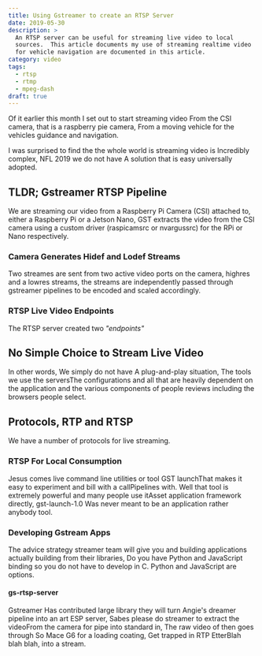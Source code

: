 ```yaml
---
title: Using Gstreamer to create an RTSP Server
date: 2019-05-30
description: >
  An RTSP server can be useful for streaming live video to local
  sources.  This article documents my use of streaming realtime video
  for vehicle navigation are documented in this article.
category: video
tags:
  - rtsp
  - rtmp
  - mpeg-dash
draft: true
---
```


Of it earlier this month I set out to start streaming video From the
CSI camera, that is a raspberry pie camera, From a moving vehicle for
the vehicles guidance and navigation.

I was surprised to find the the whole world is streaming video
is Incredibly complex, NFL 2019 we do not have A solution that is easy
universally adopted. 

## TLDR; Gstreamer RTSP Pipeline

We are streaming our video from a Raspberry Pi Camera (CSI) attached
to, either a Raspberry Pi or a Jetson Nano, GST extracts the video
from the CSI camera using a custom driver (raspicamsrc or nvargussrc)
for the RPi or Nano respectively.

### Camera Generates Hidef and Lodef Streams

Two streames are sent from two active video ports on the camera,
highres and a lowres streams, the streams are independently passed
through gstreamer pipelines to be encoded and scaled accordingly.

### RTSP Live Video Endpoints

The RTSP server created two _"endpoints"_ 


## No Simple Choice to Stream Live Video

In other words, We simply do not have A plug-and-play situation, The
tools we use the serversThe configurations and all that are heavily
dependent on the application and the various components of people
reviews including the browsers people select. 

## Protocols, RTP and RTSP

We have a number of protocols for live streaming.

### RTSP For Local Consumption

Jesus comes live command line utilities or tool GST launchThat makes
it easy to experiment and bill with a callPipelines with.  Well that
tool is extremely powerful and many people use itAsset application
framework directly, gst-launch-1.0 Was never meant to be an
application rather anybody tool. 

### Developing Gstream Apps

The advice strategy streamer team will give you and building
applications actually building from their libraries, Do you have
Python and JavaScript binding so you do not have to develop in
C. Python and JavaScript are options.

#### gs-rtsp-server

Gstreamer Has contributed large library they will turn Angie's dreamer
pipeline into an art ESP server, Sabes please do streamer to extract
the videoFrom the camera for pipe into standard in, The raw video of
then goes through So Mace G6 for a loading coating, Get trapped in RTP
EtterBlah blah blah, into a stream.

